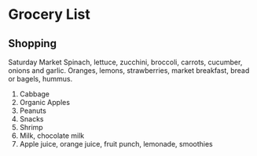# Grocery List
## Shopping
Saturday Market
Spinach, lettuce, zucchini, broccoli, carrots, cucumber, onions and garlic.
Oranges, lemons, strawberries, market breakfast, bread or bagels, hummus.   

1. Cabbage
2. Organic Apples
3. Peanuts
4. Snacks
5. Shrimp
6. Milk, chocolate milk
7. Apple juice, orange juice, fruit punch, lemonade, smoothies